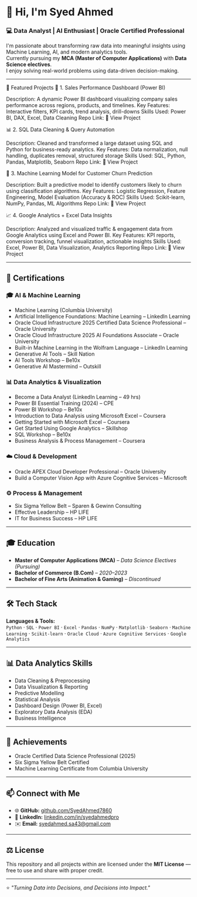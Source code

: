 # 👋 Hi, I'm Syed Ahmed  
### 💻 Data Analyst | AI Enthusiast | Oracle Certified Professional  

I'm passionate about transforming raw data into meaningful insights using Machine Learning, AI, and modern analytics tools.  
Currently pursuing my **MCA (Master of Computer Applications)** with **Data Science electives**.  
I enjoy solving real-world problems using data-driven decision-making.

---

🚀 Featured Projects
🧩 1. Sales Performance Dashboard (Power BI)

Description: A dynamic Power BI dashboard visualizing company sales performance across regions, products, and timelines.
Key Features: Interactive filters, KPI cards, trend analysis, drill-downs
Skills Used: Power BI, DAX, Excel, Data Cleaning
Repo Link: 🔗 View Project

📊 2. SQL Data Cleaning & Query Automation

Description: Cleaned and transformed a large dataset using SQL and Python for business-ready analytics.
Key Features: Data normalization, null handling, duplicates removal, structured storage
Skills Used: SQL, Python, Pandas, Matplotlib, Seaborn
Repo Link: 🔗 View Project

🤖 3. Machine Learning Model for Customer Churn Prediction

Description: Built a predictive model to identify customers likely to churn using classification algorithms.
Key Features: Logistic Regression, Feature Engineering, Model Evaluation (Accuracy & ROC)
Skills Used: Scikit-learn, NumPy, Pandas, ML Algorithms
Repo Link: 🔗 View Project

📈 4. Google Analytics + Excel Data Insights

Description: Analyzed and visualized traffic & engagement data from Google Analytics using Excel and Power BI.
Key Features: KPI reports, conversion tracking, funnel visualization, actionable insights
Skills Used: Excel, Power BI, Data Visualization, Analytics Reporting
Repo Link: 🔗 View Project

---

## 🧠 Certifications

### 🎓 **AI & Machine Learning**
- Machine Learning (Columbia University)  
- Artificial Intelligence Foundations: Machine Learning – LinkedIn Learning  
- Oracle Cloud Infrastructure 2025 Certified Data Science Professional – Oracle University  
- Oracle Cloud Infrastructure 2025 AI Foundations Associate – Oracle University  
- Built-in Machine Learning in the Wolfram Language – LinkedIn Learning  
- Generative AI Tools – Skill Nation  
- AI Tools Workshop – Be10x  
- Generative AI Mastermind – Outskill  

### 📊 **Data Analytics & Visualization**
- Become a Data Analyst (LinkedIn Learning – 49 hrs)  
- Power BI Essential Training (2024) – CPE  
- Power BI Workshop – Be10x  
- Introduction to Data Analysis using Microsoft Excel – Coursera  
- Getting Started with Microsoft Excel – Coursera  
- Get Started Using Google Analytics – Skillshop  
- SQL Workshop – Be10x  
- Business Analysis & Process Management – Coursera  

### ☁️ **Cloud & Development**
- Oracle APEX Cloud Developer Professional – Oracle University  
- Build a Computer Vision App with Azure Cognitive Services – Microsoft  

### ⚙️ **Process & Management**
- Six Sigma Yellow Belt – Sparen & Gewinn Consulting  
- Effective Leadership – HP LIFE  
- IT for Business Success – HP LIFE  

---

## 🎓 Education

- **Master of Computer Applications (MCA)** – *Data Science Electives (Pursuing)*  
- **Bachelor of Commerce (B.Com)** – *2020–2023*  
- **Bachelor of Fine Arts (Animation & Gaming)** – *Discontinued*  

---

## 🛠️ Tech Stack

**Languages & Tools:**  
`Python` · `SQL` · `Power BI` · `Excel` · `Pandas` · `NumPy` · `Matplotlib` · `Seaborn` · `Machine Learning` · `Scikit-learn` · `Oracle Cloud` · `Azure Cognitive Services` · `Google Analytics`

---

## 📊 Data Analytics Skills
- Data Cleaning & Preprocessing  
- Data Visualization & Reporting  
- Predictive Modelling  
- Statistical Analysis  
- Dashboard Design (Power BI, Excel)  
- Exploratory Data Analysis (EDA)  
- Business Intelligence  

---

## 🏅 Achievements
- Oracle Certified Data Science Professional (2025)  
- Six Sigma Yellow Belt Certified  
- Machine Learning Certificate from Columbia University  

---

## 📫 Connect with Me
- 🌐 **GitHub:** [github.com/SyedAhmed7860](https://github.com/SyedAhmed7860)  
- 💼 **LinkedIn:** [linkedin.com/in/syedahmedpro](https://www.linkedin.com/in/syedahmedpro)  
- ✉️ **Email:** syedahmed.sa43@gmail.com  

---

## ⚖️ License
This repository and all projects within are licensed under the **MIT License** — free to use and share with proper credit.  

---

⭐ *"Turning Data into Decisions, and Decisions into Impact."*  
